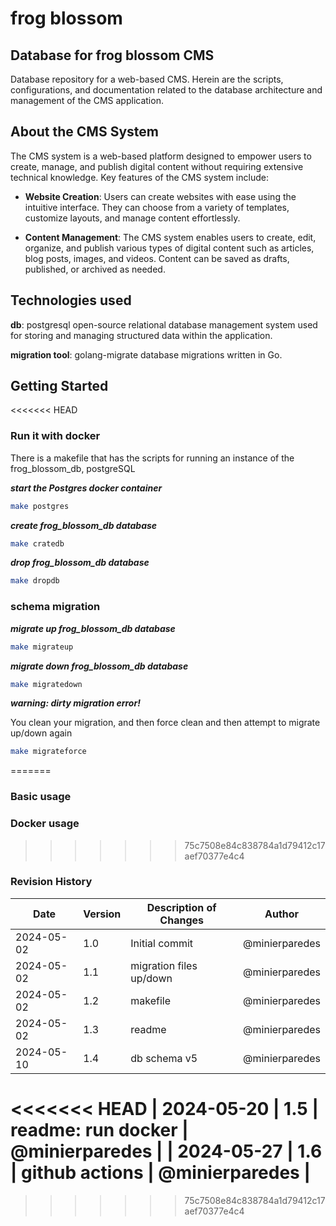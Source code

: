 # frog blossom

## Database for frog blossom CMS

Database repository for a web-based CMS. Herein are the scripts, configurations, and documentation related to the database architecture and management of the CMS application.

## About the CMS System

The CMS system is a web-based platform designed to empower users to create, manage, and publish digital content without requiring extensive technical knowledge. Key features of the CMS system include:

- **Website Creation**: Users can create websites with ease using the intuitive interface. They can choose from a variety of templates, customize layouts, and manage content effortlessly.

- **Content Management**: The CMS system enables users to create, edit, organize, and publish various types of digital content such as articles, blog posts, images, and videos. Content can be saved as drafts, published, or archived as needed.

## Technologies used

**db**: postgresql
open-source relational database management system used for storing and managing structured data within the application.

**migration tool**: golang-migrate
database migrations written in Go.

## Getting Started

<<<<<<< HEAD
### Run it with docker

There is a makefile that has the scripts for running an instance of the frog_blossom_db, postgreSQL

***start the Postgres docker container***

```bash
make postgres

```

***create frog_blossom_db database***

```bash
make cratedb
```

***drop frog_blossom_db database***

```bash
make dropdb
```

### schema migration

***migrate up frog_blossom_db database***

```bash
make migrateup
```

***migrate down frog_blossom_db database***

```bash
make migratedown
```


***warning: dirty migration error!***

You clean your migration, and then force clean and then attempt to migrate up/down again

```bash
make migrateforce
```
=======
### Basic usage

### Docker usage
>>>>>>> 75c7508e84c838784a1d79412c17aef70377e4c4

### Revision History

| Date       | Version | Description of Changes  | Author |
|------------|---------|-------------------------|--------|
| 2024-05-02 | 1.0     | Initial commit          | @minierparedes    |
| 2024-05-02 | 1.1     | migration files up/down | @minierparedes    |
| 2024-05-02 | 1.2     | makefile                | @minierparedes    |
| 2024-05-02 | 1.3     | readme                  | @minierparedes    |
| 2024-05-10 | 1.4     | db schema v5            | @minierparedes    |
<<<<<<< HEAD
| 2024-05-20 | 1.5     | readme: run docker      | @minierparedes    |
| 2024-05-27 | 1.6     | github actions      | @minierparedes    |
=======
>>>>>>> 75c7508e84c838784a1d79412c17aef70377e4c4
